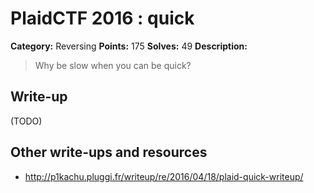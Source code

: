 # PlaidCTF 2016 : quick

**Category:** Reversing
**Points:** 175
**Solves:** 49
**Description:**

> Why be slow when you can be quick?

## Write-up

(TODO)

## Other write-ups and resources

* <http://p1kachu.pluggi.fr/writeup/re/2016/04/18/plaid-quick-writeup/>
